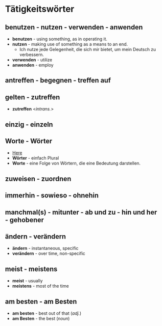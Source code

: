 # Tätigkeitswörter
## benutzen - nutzen - verwenden - anwenden
- **benutzen** - using something, as in operating it.
- **nutzen** - making use of something as a means to an end.
	- Ich nutze jede Gelegenheit, die sich mir bietet, um mein Deutsch zu verbessern.
- **verwenden** - utilize
- **anwenden** - employ

## antreffen - begegnen - treffen auf

## gelten - zutreffen
- **zutreffen** <*intrans.*>

## einzig - einzeln

## Worte - Wörter
- [Here](https://www.pcs-campus.de/praxis/texten/woerter-oder-worte/#:~:text=Bei%20der%20Frage%2C%20wann%20man,Worte%20bestehen%20somit%20aus%20W%C3%B6rtern.)
- **Wörter** - einfach Plural
- **Worte** - eine Folge von Wörtern, die eine Bedeutung darstellen.

## zuweisen - zuordnen

## immerhin - sowieso - ohnehin

## manchmal(s) - mitunter - ab und zu - hin und her - gehobener

## ändern - verändern
- **ändern** - instantaneous, specific
- **verändern** - over time, non-specific

## meist - meistens
- **meist** - usually
- **meistens** - most of the time

## am besten - am Besten
- **am besten** - best out of that (*adj.*)
- **am Besten** - the best (*noun*)
